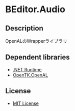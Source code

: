 # BEditor.Audio

## Description

OpenALのWrapperライブラリ

## Dependent libraries
* [.NET Runtime](https://github.com/dotnet/runtime)
* [OpenTK.OpenAL](https://github.com/opentk/opentk)

## License

* [MIT License](https://github.com/b-editor/BEditor/blob/main/LICENSE)